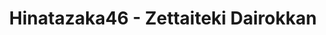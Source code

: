 ---
layout: amara
title: Hinatazaka46 - Zettaiteki Dairokkan
description: >+
    Director: Hamada Asuya
    
    Choreographer: CRE8BOY
    
    Planner: Togawa Keita
    
    Producer: Hashimoto Hiroto (AOI Pro.),
    
    Hiroki Tokumura (Bitstar)
    
    Production: BitStar

    Lyrics: Akimoto Yasushi
    
    Music & Arrangement: SATORI shiraishi

    Translation by @sasori39883522
id: DrDuTJ0MyJ9H
lang: en
subtitles: 日向坂46絶対的第六感.en.vtt
video_url: https://youtu.be/qUZagu-NL_s
thumbnail: https://i.ytimg.com/vi/qUZagu-NL_s/maxresdefault.jpg
plink: https://hinatacampaign.github.io/zettaiteki-dairokkan.html
---